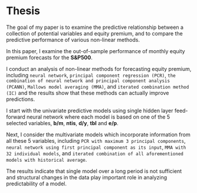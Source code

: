 # Thesis

The goal of my paper is to examine the predictive relationship between a collection of potential variables and equity premium, and to compare the predictive performance of various non-linear methods.

In this paper, I examine the out-of-sample performance of monthly equity premium forecasts for the __S\&P500__. 

I conduct an analysis of non-linear methods for forecasting equity premium, including `neural network`, `principal component regression (PCR)`, `the combination of neural network and principal component analysis (PCANN)`, `Mallows model averaging (MMA)`, and `iterated combination method (IC)` and the results show that these methods can actually improve predictions. 

I start with the univariate predictive models using single hidden layer feed-forward neural network where each model is based on one of the 5 selected variables, __b/m__, __ntis__, __d/y__, __tbl__ and __e/p__. 

Next, I consider the multivariate models which incorporate information from all these 5 variables, including `PCR with maximum 3 principal components`, `neural network using first principal component as its input`, `MMA with 32 individual models`, and `iterated combination of all aforementioned models with historical average`.

The results indicate that single model over a long period is not sufficient and structural changes in the data play important role in analyzing predictability of a model. 

